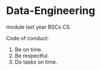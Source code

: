 # Data-Engineering
module last year BSCs CS

Code of conduct:

1. Be on time.
2. Be respectful.
3. Do tasks on time.


